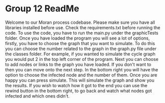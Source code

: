 # Group 12 ReadMe
Welcome to our Moran process codebase. 
Please make sure you have all libraries installed before use. Check the requirements.txt before running the code.
To use the code, you have to run the main.py under the graphicTests folder. Once you have loaded the program you will see a lot of options, firstly, you have to choose the graph that you want to simulate. To do this you can choose the number related to the graph in the graph.py file under the classes folder. For example, if you wanted to simulate the cycle graph you would put 2 in the top left corner of the program. Next you can choose to add nodes or links to the graph you have loaded. If you don't want to then you can move onto the next step. In the bottom right you will have the option to choose the infected node and the number of them. Once you are happy you can press simulate. This will simulate the graph and show you the results. If you wish to watch how it got to the end you can use the rewind button in the bottom right, to go back and watch what nodes got infected and which ones didn't.
